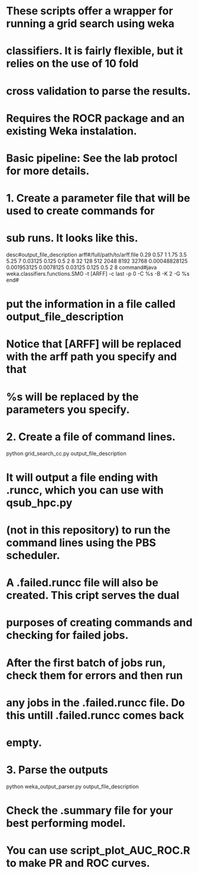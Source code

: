 # These scripts offer a wrapper for running a grid search using weka
# classifiers. It is fairly flexible, but it relies on the use of 10 fold
# cross validation to parse the results.

# Requires the ROCR package and an existing Weka instalation.

# Basic pipeline: See the lab protocl for more details.
# 1. Create a parameter file that will be used to create commands for 
#    sub runs. It looks like this.

desc#output_file_description
arff#/full/path/to/arff.file
0.29 0.57 1 1.75 3.5 5.25 7
0.03125 0.125 0.5 2 8 32 128 512 2048 8192 32768
0.00048828125 0.001953125 0.0078125 0.03125 0.125 0.5 2 8
command#java weka.classifiers.functions.SMO -t [ARFF] -c last -p 0 -C %s -B -K 2 -G %s
end#

# put the information in a file called output_file_description

# Notice that [ARFF] will be replaced with the arff path you specify and that 
# %s will be replaced by the parameters you specify.

# 2. Create a file of command lines.
python grid_search_cc.py output_file_description

# It will output a file ending with .runcc, which you can use with qsub_hpc.py
# (not in this repository) to run the command lines using the PBS scheduler.
# A .failed.runcc file will also be created. This cript serves the dual
# purposes of creating commands and checking for failed jobs.

# After the first batch of jobs run, check them for errors and then run
# any jobs in the .failed.runcc file. Do this untill .failed.runcc comes back
# empty.

# 3. Parse the outputs
python weka_output_parser.py output_file_description

# Check the .summary file for your best performing model.

# You can use script_plot_AUC_ROC.R to make PR and ROC curves.

